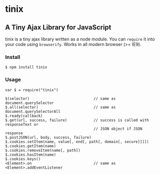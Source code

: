 # tinix

## A Tiny Ajax Library for JavaScript

tinix is a tiny ajax library written as a node module. You can `require` it into your code using `browserify`. Works in all modern browser (>= IE9).

### Install
    $ npm install tinix

### Usage
    var $ = require("tinix")
    
    $(selector)                             // same as document.querySelector
    $.all(selector)                         // same as document.querySelectorAll
    $.ready(callback)
    $.get(url, success, failure)            // success is called with responseText or
                                            // JSON object if JSON response
    $.postJSON(url, body, success, failure)
    $.cookies.setItem(name, value[, end[, path[, domain[, secure]]]])
    $.cookies.getItem(name)
    $.cookies.removeItem(name[, path])
    $.cookies.hasItem(name)
    $.cookies.keys() 
    <Element>.on                            // same as <Element>.addEventListener 
